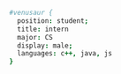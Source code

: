 ```coffeescript
#venusaur { 
  position: student; 
  title: intern
  major: CS
  display: male; 
  languages: c++, java, js
}
```
